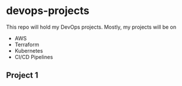 # devops-projects

This repo will hold my DevOps projects. Mostly, my projects will be on
- AWS
- Terraform
- Kubernetes
- CI/CD Pipelines

## Project 1
